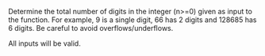 Determine the total number of digits in the integer (n>=0) given as input to the function. 
For example, 9 is a single digit, 66 has 2 digits and 128685 has 6 digits.
Be careful to avoid overflows/underflows.

All inputs will be valid.

